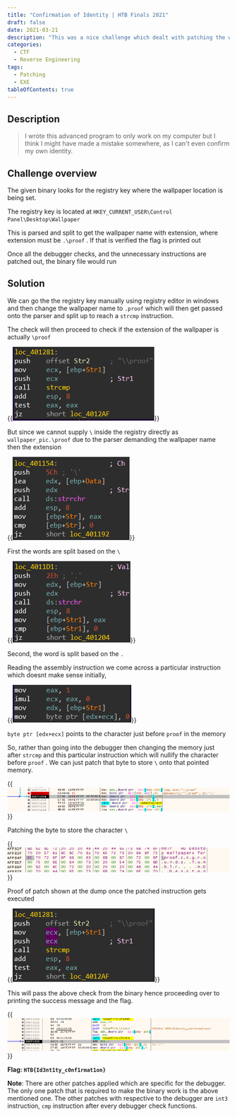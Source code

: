 ```yaml
---
title: "Confirmation of Identity | HTB Finals 2021" 
draft: false
date: 2021-03-21
description: "This was a nice challenge which dealt with patching the windows binary."
categories:
  - CTF
  - Reverse Engineering
tags:
  - Patching
  - EXE
tableOfContents: true
---
```


## Description

> I wrote this advanced program to only work on my computer but I think I might have made a mistake somewhere, as I can't even confirm my own identity.

## Challenge overview

The given binary looks for the registry key where the wallpaper location is being set. 

The registry key is located at `HKEY_CURRENT_USER\Control Panel\Desktop\Wallpaper` 

This is parsed and split to get the wallpaper name with extension, where extension must be `.\proof` . If that is verified the flag is printed out

Once all the debugger checks, and the unnecessary instructions are patched out, the binary file would run

## Solution

We can go the the registry key manually using registry editor in windows and then change the wallpaper name to `.proof` which will then get passed onto the parser and split up to reach a `strcmp` instruction.

The check will then proceed to check if the extension of the wallpaper is actually `\proof` 

{{<img src="Untitled.png">}}

But since we cannot supply `\` inside the registry directly as `wallpaper_pic.\proof` due to the parser demanding the wallpaper name then the extension

{{<img src="Untitled 1.png">}}

First the words are split based on the `\`

{{<img src="Untitled 2.png">}}

Second, the word is split based on the `.`

Reading the assembly instruction we come across a particular instruction which doesnt make sense initially, 

{{<img src="Untitled 3.png">}}

`byte ptr [edx+ecx]` points to the character just before `proof` in the memory

So, rather than going into the debugger then changing the memory just after `strcmp` and this particular instruction which will nullify the character before `proof` . We can just patch that byte to store `\` onto that pointed memory.

{{<img src="Untitled 4.png">}}

Patching the byte to store the character `\` 

{{<img src="Untitled 5.png">}}

Proof of patch shown at the dump once the patched instruction gets executed

{{<img src="Untitled 6.png">}}

This will pass the above check from the binary hence proceeding over to printing the success message and the flag.

{{<img src="Untitled 7.png">}}

**Flag: `HTB{Id3nt1ty_c0nf1rmat1on}`**

**Note**: There are other patches applied which are specific for the debugger. The only one patch that is required to make the binary work is the above mentioned one. The other patches with respective to the debugger are `int3` instruction, `cmp` instruction after every debugger check functions.
